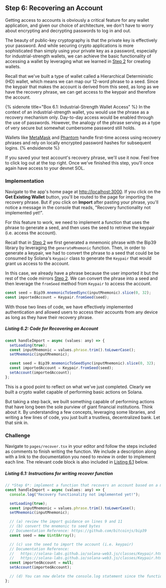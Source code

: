 ## Step 6: Recovering an Account

Getting access to accounts is obviously a critical feature for any wallet application, and given our choice of architecture, we don't have to worry about encrypting and decrypting passwords to log in and out.

The beauty of public-key cryptography is that the private key is effectively your password. And while securing crypto applications is more sophisticated than simply using your private key as a password, especially for industrial-strength wallets, we can achieve the basic functionality of accessing a wallet by leveraging what we learned in [Step 2](https://learn.figment.io/tutorials/solana-wallet-step-2) for creating wallets.

Recall that we've built a type of wallet called a Hierarchical Deterministic (HD) wallet, which means we can map our 12-word phrase to a seed. Since the keypair that makes the account is derived from this seed, as long as we have the recovery phrase, we can get access to the keypair and therefore the account.

{% sidenote title="Box 6.1: Industrial-Strength Wallet Access" %}
In the context of an industrial-strength wallet, you would use the phrase as a recovery mechanism only. Day-to-day access would be enabled through the use of passwords. However, the analogy of the phrase serving as a type of very secure but somewhat cumbersome password still holds.

Wallets like [MetaMask](https://metamask.io/) and [Phantom](https://phantom.app/) handle first-time access using recovery phrases and rely on locally encrypted password hashes for subsequent logins.
{% endsidenote %}

If you saved your test account's recovery phrase, we'll use it now. Feel free to click log out at the top right. Once we've finished this step, you'll once again have access to your devnet SOL.

### Implementation

Navigate to the app's home page at [http://localhost:3000](http://localhost:3000). If you click on the **Get Existing Wallet** button, you'll be routed to the page for importing the recovery phrase. But if you click on **Import** after pasting your phrase, you'll notice a message in the console that reads, "Recovery functionality not implemented yet!".

For this feature to work, we need to implement a function that uses the phrase to generate a seed, and then uses the seed to retrieve the keypair (i.e. access the account). 

Recall that in [Step 2](https://learn.figment.io/tutorials/solana-wallet-step-2) we first generated a mnemonic phrase with the Bip39 library by leveraging the `generateMnemonic` function. Then, in order to generate a keypair, we had to convert the phrase to a seed that could be be consumed by Solana's `Keypair` class to generate the `Keypair` that would grant us access to the account.

In this case, we already have a phrase because the user imported it but the rest of the code mirrors [Step 2](https://learn.figment.io/tutorials/solana-wallet-step-2). We can convert the phrase into a seed and then leverage the `fromSeed` method from `Keypair` to access the account.

```javascript
const seed = Bip39.mnemonicToSeedSync(inputMnemonic).slice(0, 32);
const importedAccount = Keypair.fromSeed(seed);
```

With those two lines of code, we have effectively implemented authentication and allowed users to access their accounts from any device as long as they have their recovery phrase.

##### _Listing 6.2: Code for Recovering an Account_
```javascript
const handleImport = async (values: any) => {
  setLoading(true);
  const inputMnemonic = values.phrase.trim().toLowerCase();
  setMnemonic(inputMnemonic);

  const seed = Bip39.mnemonicToSeedSync(inputMnemonic).slice(0, 32);
  const importedAccount = Keypair.fromSeed(seed);
  setAccount(importedAccount);
};
```

This is a good point to reflect on what we've just completed. Clearly we built a crypto wallet capable of performing basic actions on Solana.

But taking a step back, we built something capable of performing actions that have long been the sole purview of giant financial institutions. Think about it. By understanding a few concepts, leveraging some libraries, and writing a few lines of code, you just built a trustless, decentralized bank. Let that sink in.

### Challenge

Navigate to `pages/recover.tsx` in your editor and follow the steps included as comments to finish writing the function. We include a description along with a link to the documentation you need to review in order to implement each line. The relevant code block is also included in [Listing 6.1](#listing-61-instructions-for-writing-recover-function) below.

##### _Listing 6.1: Instructions for writing recover function_
```javascript
// *Step 6*: implement a function that recovers an account based on a mnemonic phrase
const handleImport = async (values: any) => {
  console.log("Recovery functionality not implemented yet!");

  setLoading(true);
  const inputMnemonic = values.phrase.trim().toLowerCase();
  setMnemonic(inputMnemonic);

  // (a) review the import guidance on lines 9 and 11
  // (b) convert the mnemonic to seed bytes
  // Documentation Reference: https://github.com/bitcoinjs/bip39
  const seed = new Uint8Array();

  // (c) use the seed to import the account (i.e. keypair)
  // Documentation Reference:
  //   https://solana-labs.github.io/solana-web3.js/classes/Keypair.html
  //   https://solana-labs.github.io/solana-web3.js/classes/Keypair.html#fromSeed
  const importedAccount = null;
  setAccount(importedAccount);

  // (d) You can now delete the console.log statement since the function is implemented!
};
```
